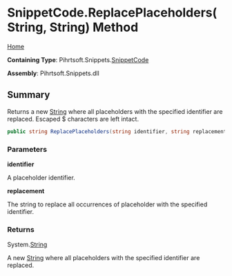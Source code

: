 # SnippetCode\.ReplacePlaceholders\(String, String\) Method

[Home](../../../../README.md)

**Containing Type**: Pihrtsoft\.Snippets\.[SnippetCode](../README.md)

**Assembly**: Pihrtsoft\.Snippets\.dll

## Summary

Returns a new [String](https://docs.microsoft.com/en-us/dotnet/api/system.string) where all placeholders with the specified identifier are replaced\. Escaped $ characters are left intact\.

```csharp
public string ReplacePlaceholders(string identifier, string replacement)
```

### Parameters

**identifier**

A placeholder identifier\.

**replacement**

The string to replace all occurrences of placeholder with the specified identifier\.

### Returns

System\.[String](https://docs.microsoft.com/en-us/dotnet/api/system.string)

A new [String](https://docs.microsoft.com/en-us/dotnet/api/system.string) where all placeholders with the specified identifier are replaced\.